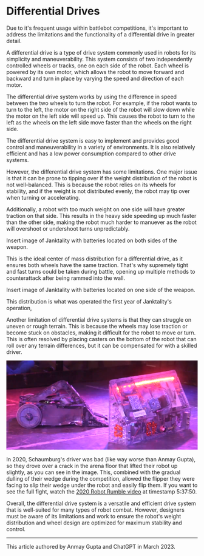 # Differential Drives

Due to it's frequent usage within battlebot competitions, it's important to address the limitations and the functionality of a differential drive in greater detail.

A differential drive is a type of drive system commonly used in robots for its simplicity and maneuverability. This system consists of two independently controlled wheels or tracks, one on each side of the robot. Each wheel is powered by its own motor, which allows the robot to move forward and backward and turn in place by varying the speed and direction of each motor.

The differential drive system works by using the difference in speed between the two wheels to turn the robot. For example, if the robot wants to turn to the left, the motor on the right side of the robot will slow down while the motor on the left side will speed up. This causes the robot to turn to the left as the wheels on the left side move faster than the wheels on the right side.

The differential drive system is easy to implement and provides good control and maneuverability in a variety of environments. It is also relatively efficient and has a low power consumption compared to other drive systems.

However, the differential drive system has some limitations. One major issue is that it can be prone to tipping over if the weight distribution of the robot is not well-balanced. This is because the robot relies on its wheels for stability, and if the weight is not distributed evenly, the robot may tip over when turning or accelerating.

Additionally, a robot with too much weight on one side will have greater traction on that side. This results in the heavy side speeding up much faster than the other side, making the robot much harder to manuever as the robot will overshoot or undershoot turns unpredictably.

Insert image of Janktality with batteries located on both sides of the weapon.

This is the ideal center of mass distribution for a differential drive, as it ensures both wheels have the same traction. That's why supremely tight and fast turns could be taken during battle, opening up multiple methods to counterattack after being rammed into the wall.

Insert image of Janktality with batteries located on one side of the weapon.

This distribution is what was operated the first year of Janktality's operation,

Another limitation of differential drive systems is that they can struggle on uneven or rough terrain. This is because the wheels may lose traction or become stuck on obstacles, making it difficult for the robot to move or turn. This is often resolved by placing casters on the bottom of the robot that can roll over any terrain differences, but it can be compensated for with a skilled driver.

![2020 Schaumburg's robot flipped on its side, a crack in the floor clearly visible](../../img/mechanics/schaumburgflip.png)

In 2020, Schaumburg's driver was bad (like way worse than Anmay Gupta), so they drove over a crack in the arena floor that lifted their robot up slightly, as you can see in the image. This, combined with the gradual dulling of their wedge during the competition, allowed the flipper they were facing to slip their wedge under the robot and easily flip them. If you want to see the full fight, watch the [2020 Robot Rumble video](https://vimeo.com/394635561#t=20270s) at timestamp 5:37:50.

Overall, the differential drive system is a versatile and efficient drive system that is well-suited for many types of robot combat. However, designers must be aware of its limitations and work to ensure the robot's weight distribution and wheel design are optimized for maximum stability and control.

---
This article authored by Anmay Gupta and ChatGPT in March 2023.
